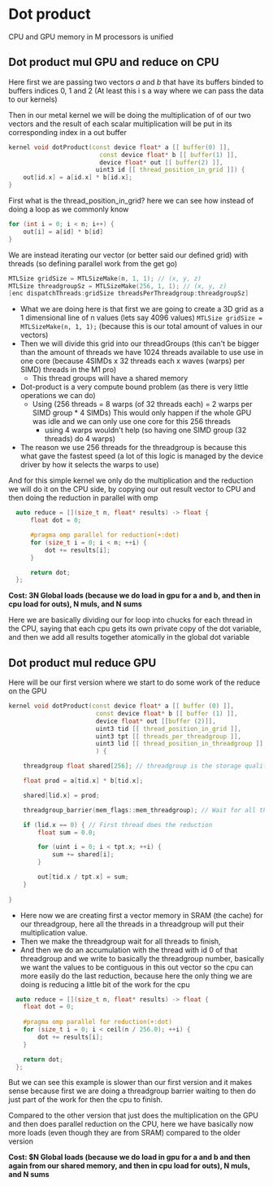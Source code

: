 # Dot product

CPU and GPU memory in M processors is unified

## Dot product mul GPU and reduce on CPU

Here first we are passing two vectors $a$ and $b$ that have its buffers binded to buffers indices 0, 1 and 2 (At least this i s a way where we can pass the data to our kernels) 

Then in our metal kernel we will be doing the multiplication of of our two vectors and the result of each scalar multiplication will be put in its corresponding index in a out buffer

```c++
kernel void dotProduct(const device float* a [[ buffer(0) ]],
                         const device float* b [[ buffer(1) ]],
                         device float* out [[ buffer(2) ]],
                        uint3 id [[ thread_position_in_grid ]]) {
    out[id.x] = a[id.x] * b[id.x];                        
}
```

First what is the thread_position_in_grid? here we can see how instead of doing a loop as we commonly know
```c++
for (int i = 0; i < n; i++) {
    out[i] = a[id] * b[id]
}
```

We are instead iterating our vector (or better said our defined grid) with threads (so defining parallel work from the get go)

```objective-c
MTLSize gridSize = MTLSizeMake(n, 1, 1); // (x, y, z)
MTLSize threadgroupSz = MTLSizeMake(256, 1, 1); // (x, y, z)
[enc dispatchThreads:gridSize threadsPerThreadgroup:threadgroupSz]
```

- What we are doing here is that first we are going to create a 3D grid as a 1 dimensional line of n values (lets say 4096 values) ```MTLSize gridSize = MTLSizeMake(n, 1, 1);``` (because this is our total amount of values in our vectors)
- Then we will divide this grid into our threadGroups (this can't be bigger than the amount of threads we have 1024 threads available to use use in one core (because 4SIMDs x 32 threads each x waves (warps) per SIMD) threads in the M1 pro)
  - This thread groups will have a shared memory
- Dot-product is a very compute bound problem (as there is very little operations we can do)
  - Using (256 threads = 8 warps (of 32 threads each) = 2 warps per SIMD group * 4 SIMDs) This would only happen if the whole GPU was idle and we can only use one core for this 256 threads
    - using 4 warps wouldn't help (so having one SIMD group (32 threads) do 4 warps)
- The reason we use 256 threads for the threadgroup is because this what gave the fastest speed (a lot of this logic is managed by the device driver by how it selects the warps to use)


And for this simple kernel we only do the multiplication and the reduction we will do it on the CPU side, by copying our out result vector to CPU and then doing the reduction in parallel with omp

```c++
  auto reduce = [](size_t n, float* results) -> float {
      float dot = 0;

      #pragma omp parallel for reduction(+:dot)
      for (size_t i = 0; i < n; ++i) {
          dot += results[i];
      }

      return dot;
  };
```

**Cost: 3N Global loads (because we do load in gpu for a and b, and then in cpu load for outs), N muls, and N sums**

Here we are basically dividing our for loop into chucks for each thread in the CPU, saying that each cpu gets its own private copy of the dot variable, and then we add all results together atomically in the global dot variable

## Dot product mul reduce GPU

Here will be our first version where we start to do some work of the reduce on the GPU

```c++
kernel void dotProduct(const device float* a [[ buffer (0) ]],
                        const device float* b [[ buffer (1) ]],
                        device float* out [[buffer (2)]],
                        uint3 tid [[ thread_position_in_grid ]],
                        uint3 tpt [[ threads_per_threadgroup ]],
                        uint3 lid [[ thread_position_in_threadgroup ]]
                        ) {

    threadgroup float shared[256]; // threadgroup is the storage qualifier saying this memory lives in sram (cache, flip-flop), that is shared by all threads (I think we should use variable tip here, but we need to use constants, and it seems tpt is not constant)

    float prod = a[tid.x] * b[tid.x];

    shared[lid.x] = prod;

    threadgroup_barrier(mem_flags::mem_threadgroup); // Wait for all threads in threadgroup to finish

    if (lid.x == 0) { // First thread does the reduction
        float sum = 0.0;

        for (uint i = 0; i < tpt.x; ++i) {
            sum += shared[i];
        }

        out[tid.x / tpt.x] = sum;
    }
    
}
```

- Here now we are creating first a vector memory in SRAM (the cache) for our threadgroup, here all the threads in a threadgroup will put their multiplication value.
- Then we make the threadgroup wait for all threads to finish, 
- And then we do an accumulation with the thread with id 0 of that threadgroup and we write to basically the threadgroup number, basically we want the values to be contiguous in this out vector so the cpu can more easily do the last reduction, because here the only thing we are doing is reducing a little bit of the work for the cpu

```c++
  auto reduce = [](size_t n, float* results) -> float {
    float dot = 0;
  
    #pragma omp parallel for reduction(+:dot)
    for (size_t i = 0; i < ceil(n / 256.0); ++i) {
        dot += results[i];
    }

    return dot;
  };
```

But we can see this example is slower than our first version and it makes sense because first we are doing a threadgroup barrier waiting to then do just part of the work for then the cpu to finish.

Compared to the other version that just does the multiplication on the GPU and then does parallel reduction on the CPU, here we have basically now more loads (even though they are from SRAM) compared to the older version

**Cost: $N Global loads (because we do load in gpu for a and b and then again from our shared memory, and then in cpu load for outs), N muls, and N sums**